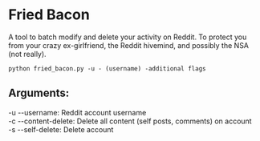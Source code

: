 Fried Bacon
===========

A tool to batch modify and delete your activity on Reddit. To protect you from your crazy ex-girlfriend, the Reddit hivemind, and possibly the NSA (not really).

`python fried_bacon.py -u - (username) -additional flags`

Arguments:
----------
-u --username: Reddit account username  
-c --content-delete: Delete all content (self posts, comments) on account  
-s --self-delete: Delete account  
